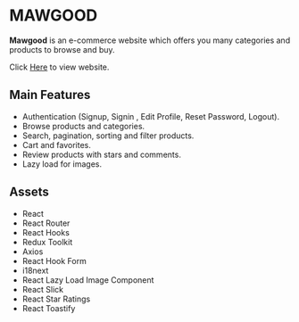 # MAWGOOD

**Mawgood** is an e-commerce website which offers you many categories and products to browse and buy.

Click [Here](https://mawgood.vercel.app) to view website.

## Main Features

- Authentication (Signup, Signin , Edit Profile, Reset Password, Logout).
- Browse products and categories.
- Search, pagination, sorting and filter products.
- Cart and favorites.
- Review products with stars and comments.
- Lazy load for images.

## Assets

- React
- React Router
- React Hooks
- Redux Toolkit
- Axios
- React Hook Form
- i18next
- React Lazy Load Image Component
- React Slick
- React Star Ratings
- React Toastify

